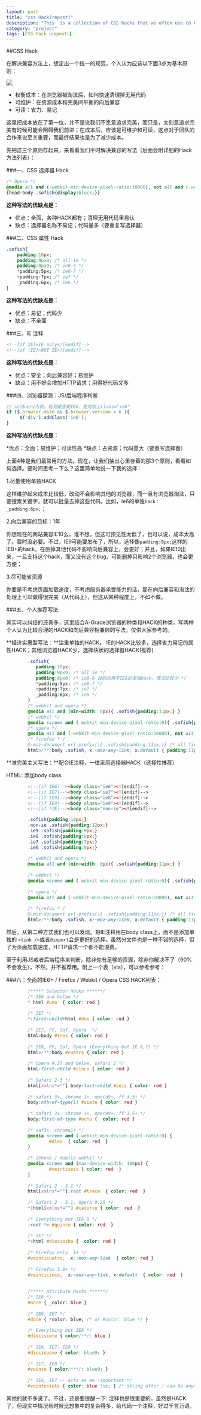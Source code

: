 ```yaml
---
layout: post
title: "css Hack(repost)"
description: "This  is a collection of CSS hacks that we often use to have pixel perfect design."
category: "project"
tags: [CSS Hack（repost）]
---
```

##CSS Hack

在解决兼容方法上，想定出一个统一的规范，个人认为应该以下面3点为基本原则：

![](http://sofish.de/mypics/css-hack-and-standard.png)

* 权衡成本：在浏览器被淘汰后，如何快速清理掉无用代码
* 可维护：在资源成本和完美间平衡的向后兼容
* 可读：省力、易记

这里把成本放在了第一位，并不是说我们不愿意追求完美，而只是，太刻意追求完美有时候可能会阻碍我们前进；在成本后，应该是可维护和可读，这点对于团队的合作来说至关重要，而最终结果也是为了减少成本。

先把这三个原则存起来，来看看我们平时解决兼容的写法（后面会附详细的Hack方法列表）：

###一、CSS 选择器 Hack
```css
/* Opera */ 
@media all and (-webkit-min-device-pixel-ratio:10000), not all and (-webkit-min-device-pixel-ratio:0) 
{head~body .sofish{display:block;}} 
```
**这种写法的优缺点是：**

* 优点：全面，各种HACK都有；清理无用代码里易认
* 缺点：选择器名称不易记；代码量多（要重复写选择器）

###二、CSS 属性 Hack

```css
.sofish{ 
    padding:10px; 
    padding:9px9; /* all ie */ 
    padding:8px0; /* ie8-9 */ 
    *padding:5px; /* ie6-7 */ 
    +padding:7px; /* ie7 */ 
    _padding:6px; /* ie6 */ 
} 
```

**这种写法的优缺点是：**

* 优点：易记；代码少
* 缺点：不全面

###三、IE 注释
```html
<!--[if IE]>IE only<![endif]-->  
<!--[if !IE]>NOT IE<![endif]--> 
```

**这种写法的优缺点是：**

* 优点：安全；向后兼容好；易维护
* 缺点：用不好会增加HTTP请求；用得好代码又多

###四、浏览器探测：JS/后端程序判断
```javascript
// 以jQuery为例，检测是否是IE6，是则加上class="ie6"  
if ($.browser.msie && $.browser.version = 6 ){  
     $('div').addClass('ie6');  
}  
```

**这种写法的优缺点是：**

*优点：全面；易维护；可读性高
*缺点：占资源；代码量大（要重写选择器）

上面4种是我们最常用的方法。现在，让我们抽出心里存着的那3个原则，看看如何选择。要时间思考一下么？这里简单地说一下我的选择：

1.尽量使用单独HACK

这样维护起来成本比较低，改动不会影响其他的浏览器，而一旦有浏览器淘汰，只要搜索关键字，就可以批量去掉这些代码。比如，ie6的单独`hack：_padding:6px;`；

2.向后兼容的目标：1年

你想现在的网站兼容IE10么，谁不想，但这可预见性太低了，也可以说，成本太高了。暂时没必要。不过，IE9可能要发布了，所以，选择像`padding:8px;`这样的IE8+的hack，在删掉其他代码不影响向后兼容上，会更好；并且，如果IE10出来，一旦支持这个hack，而又没有这个bug，可能删掉只影响2个浏览器，也会更方便；

3.尽可能省资源

你要是不考虑页面加载速度，不考虑服务器承受能力的话，那在向后兼容和淘汰的处理上可以做得很完美（从代码上），但这从某种程度上，不如不做。

###五、个人推荐写法

其实可以纠结的还真多，这里结合A-Grade浏览器的种类和HACK的种类，写两种个人认为比较合理的HACK和向后兼容相兼顾的写法，仅供大家参考的。

**经济实惠型写法：**注重单独的HACK。 IE的HACK比较多，选择省力易记的属性HACK；其他浏览器HACK少，选择块状的选择器HACK(推荐)
```css
		.sofish{  
   		   padding:10px; 
		   padding:9px9; /* all ie */ 
		   padding:8px0; /* ie8-9 目前应用于IE8的单独hack，情况比较少 */ 
		   *padding:5px; /* ie6-7 */ 
		   +padding:7px; /* ie7 */ 
		   _padding:6px; /* ie6 */ 
		}  
		/* webkit and opera */ 
		@media all and (min-width: 0px){ .sofish{padding:11px;} }  
		/* webkit */ 
		@media screen and (-webkit-min-device-pixel-ratio:0){ .sofish{padding:11px;} } 
		/* opera */  
		@media all and (-webkit-min-device-pixel-ratio:10000), not all and (-webkit-min-device-pixel-ratio:0) { .sofish{padding:11px;} } 
		/* firefox * / 
		@-moz-document url-prefix(){ .sofish{padding:11px;}} /* all firefox */  
		html>/**/body .sofish, x:-moz-any-link, x:default { padding:11px; } /* newest firefox */ 
```

**准完美主义写法：**配合IE注释，一律采用选择器HACK（选择性推荐）

HTML: 添加body class  
```html
        <!--[if IE6]--><body class="ie6"><![endif]-->  
        <!--[if IE7]--><body class="ie7"><![endif]-->  
        <!--[if IE8]--><body class="ie8"><![endif]-->  
        <!--[if IE9]--><body class="ie9"><![endif]-->  
        <!--[if !IE]--><body class="non-ie"><![endif]--> 
```
```css
        .sofish{padding:10px;}  
        .non-ie .sofish{padding:12px;} 
        .ie9 .sofish{padding:9px;} 
        .ie8 .sofish{padding:8px;} 
        .ie7 .sofish{padding:7px;} 
        .ie6 .sofish{padding:6px;} 
 
        /* webkit and opera */ 
        @media all and (min-width: 0px){ .sofish{padding:11px;} }  
         
        /* webkit */ 
        @media screen and (-webkit-min-device-pixel-ratio:0){ .sofish{padding:11px;} } 
         
        /* opera */  
        @media all and (-webkit-min-device-pixel-ratio:10000), not all and (-webkit-min-device-pixel-ratio:0) { .sofish{padding:11px;} } 
         
        /* firefox * / 
        @-moz-document url-prefix(){ .sofish{padding:11px;}} /* all firefox */  
        html>/**/body .sofish, x:-moz-any-link, x:default { padding:11px; } /* newest firefox */  
```

然后，从第二种方式我们也可以发现。把IE注释用在body class上，而不是添加单独的 `<link />`或者`@import`会是更好的选择。虽然分文件也是一种不错的选择，但了为页面加载速度，HTTP请求一个都不能浪费。

至于利用JS或者后端程序来判断，除非你有足够的资源，除非你解决不了（90%不会发生），不然，并不推荐用。附上一个表（via），可以参考参考：

###六：全面的IE6+ / Firefox / Webkit / Opera CSS HACK列表：
```css
        /***** Selector Hacks ******/ 
        /* IE6 and below */ 
        * html #uno  { color: red } 
         
        /* IE7 */ 
        *:first-child+html #dos { color: red }  
         
        /* IE7, FF, Saf, Opera  */ 
        html>body #tres { color: red } 
         
        /* IE8, FF, Saf, Opera (Everything but IE 6,7) */ 
        html>/**/body #cuatro { color: red } 
         
        /* Opera 9.27 and below, safari 2 */ 
        html:first-child #cinco { color: red } 
         
        /* Safari 2-3 */ 
        html[xmlns*=""] body:last-child #seis { color: red } 
         
        /* safari 3+, chrome 1+, opera9+, ff 3.5+ */ 
        body:nth-of-type(1) #siete { color: red } 
         
        /* safari 3+, chrome 1+, opera9+, ff 3.5+ */ 
        body:first-of-type #ocho {  color: red } 
         
        /* saf3+, chrome1+ */ 
        @media screen and (-webkit-min-device-pixel-ratio:0) { 
                #diez  { color: red  } 
        } 
         
        /* iPhone / mobile webkit */ 
        @media screen and (max-device-width: 480px) { 
                #veintiseis { color: red  } 
        } 
         
        /* Safari 2 - 3.1 */ 
        html[xmlns*=""]:root #trece  { color: red  } 
         
        /* Safari 2 - 3.1, Opera 9.25 */ 
        *|html[xmlns*=""] #catorce { color: red  } 
         
        /* Everything but IE6-8 */ 
        :root *> #quince { color: red  } 
         
        /* IE7 */ 
        *+html #dieciocho {  color: red } 
         
        /* Firefox only. 1+ */ 
        #veinticuatro,  x:-moz-any-link  { color: red } 
         
        /* Firefox 3.0+ */ 
        #veinticinco,  x:-moz-any-link, x:default  { color: red  } 
         
         
        /***** Attribute Hacks ******/ 
        /* IE6 */ 
        #once { _color: blue } 
         
        /* IE6, IE7 */ 
        #doce { *color: blue; /* or #color: blue */ } 
         
        /* Everything but IE6 */ 
        #diecisiete { color/**/: blue } 
         
        /* IE6, IE7, IE8 */ 
        #diecinueve { color: blue9; } 
         
        /* IE7, IE8 */ 
        #veinte { color/***/: blue9; } 
         
        /* IE6, IE7 -- acts as an !important */ 
        #veintesiete { color: blue !ie; } /* string after ! can be anything */ 
```
        
其他的就不多说了。不过，还是要提醒一下: 注释也是很重要的。虽然是HACK了，但现实中情况有时候比想象中的复杂得多，给代码一个注释，好过千言万语。